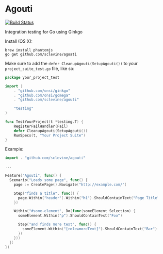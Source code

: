 Agouti
======

[![Build Status](https://api.travis-ci.org/sclevine/agouti.png?branch=master)](http://travis-ci.org/sclevine/agouti)

Integration testing for Go using Ginkgo 

Install (OS X):
```
brew install phantomjs
go get github.com/sclevine/agoati
```

Make sure to add the `defer CleanupAgouti(SetupAgouti())` to your `project_suite_test.go` file, like so:
```Go
package your_project_test

import (
	. "github.com/onsi/ginkgo"
	. "github.com/onsi/gomega"
	. "github.com/sclevine/agouti"

	"testing"
)

func TestYourProject(t *testing.T) {
	RegisterFailHandler(Fail)
	defer CleanupAgouti(SetupAgouti())
	RunSpecs(t, "Your Project Suite")
}
```

Example:

```Go
import . "github.com/sclevine/agouti"

...

Feature("Agouti", func() {
  Scenario("Loads some page", func() {
    page := CreatePage().Navigate("http://example.com/")

    Step("finds a title", func() {
      page.Within("header").Within("h1").ShouldContainText("Page Title")
    })

    Within("#some-element", Do(func(someElement Selection) {
      someElement.Within("p").ShouldContainText("Foo")

      Step("and finds more text", func() {
        someElement.Within("[role=moreText]").ShouldContainText("Bar")
      })
    }))
  })
})
```
